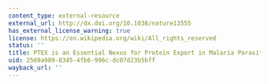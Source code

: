```yaml
---
content_type: external-resource
external_url: http://dx.doi.org/10.1038/nature13555
has_external_license_warning: true
license: https://en.wikipedia.org/wiki/All_rights_reserved
status: ''
title: PTEX is an Essential Nexus for Protein Export in Malaria Parasites
uid: 2569a989-8345-4fb6-996c-dc07d23b5bff
wayback_url: ''
---
```

